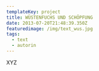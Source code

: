 ```yaml
---
templateKey: project
title: WÜSTENFUCHS UND SCHÖPFUNG
date: 2013-07-20T21:48:39.350Z
featuredimage: /img/text_wus.jpg
tags:
  - text
  - autorin
---
```

XYZ
